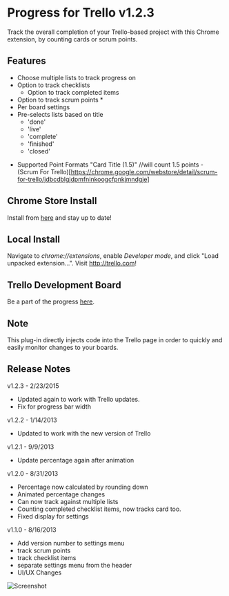 # Progress for Trello v1.2.3

Track the overall completion of your Trello-based project with this Chrome extension, by counting cards or scrum points.


## Features

- Choose multiple lists to track progress on
- Option to track checklists
	- Option to track completed items
- Option to track scrum points *
- Per board settings
- Pre-selects lists based on title
	- 'done'
	- 'live'
	- 'complete'
	- 'finished'
	- 'closed'

* Supported Point Formats
	"Card Title (1.5)" //will count 1.5 points
		- (Scrum For Trello)[https://chrome.google.com/webstore/detail/scrum-for-trello/jdbcdblgjdpmfninkoogcfpnkjmndgje]


## Chrome Store Install

Install from [here](https://chrome.google.com/webstore/detail/progress-for-trello/ihneehmaifakdfpbjmneobgeifcaddbd) and stay up to date!


## Local Install

Navigate to *chrome://extensions*, enable *Developer mode*, and click "Load unpacked extension...". Visit http://trello.com!


## Trello Development Board

Be a part of the progress [here](https://trello.com/b/0QkitWlZ/progress-for-trello).


## Note

This plug-in directly injects code into the Trello page in order to quickly and easily monitor changes to your boards.


## Release Notes

v1.2.3 - 2/23/2015

- Updated again to work with Trello updates.
- Fix for progress bar width


v1.2.2 - 1/14/2013

- Updated to work with the new version of Trello


v1.2.1 - 9/9/2013

- Update percentage again after animation


v1.2.0 - 8/31/2013

- Percentage now calculated by rounding down
- Animated percentage changes
- Can now track against multiple lists
- Counting completed checklist items, now tracks card too.
- Fixed display for settings


v1.1.0 - 8/16/2013

- Add version number to settings menu
- track scrum points
- track checklist items
- separate settings menu from the header
- UI/UX Changes


![Screenshot](https://raw.github.com/Cycododge/Progress-For-Trello/master/resources/doneCardsCompleted.png)
